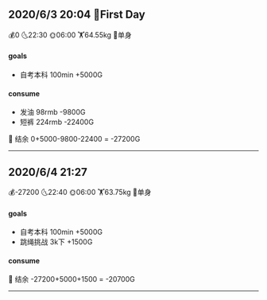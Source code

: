 ## 2020/6/3 20:04  🚩First Day 

💰0        🌜22:30        🌞06:00        🏋64.55kg        💓单身  



#### goals

- 自考本科 100min  +5000G



#### consume

- 发油 98rmb  -9800G
- 短裤 224rmb -22400G

💸 结余 0+5000-9800-22400 = -27200G

------

## 2020/6/4 21:27 

💰-27200        🌜22:40        🌞06:00        🏋63.75kg        💓单身  



#### goals

- 自考本科 100min  +5000G
- 跳绳挑战 3k下  +1500G



#### consume



💸 结余 -27200+5000+1500 = -20700G

------














